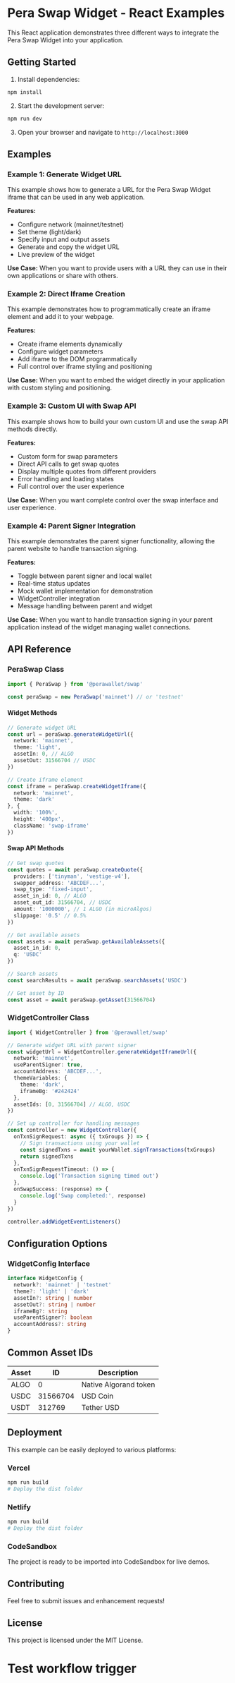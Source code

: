 # Pera Swap Widget - React Examples

This React application demonstrates three different ways to integrate the Pera Swap Widget into your application.

## Getting Started

1. Install dependencies:
```bash
npm install
```

2. Start the development server:
```bash
npm run dev
```

3. Open your browser and navigate to `http://localhost:3000`

## Examples

### Example 1: Generate Widget URL
This example shows how to generate a URL for the Pera Swap Widget iframe that can be used in any web application.

**Features:**
- Configure network (mainnet/testnet)
- Set theme (light/dark)
- Specify input and output assets
- Generate and copy the widget URL
- Live preview of the widget

**Use Case:** When you want to provide users with a URL they can use in their own applications or share with others.

### Example 2: Direct Iframe Creation
This example demonstrates how to programmatically create an iframe element and add it to your webpage.

**Features:**
- Create iframe elements dynamically
- Configure widget parameters
- Add iframe to the DOM programmatically
- Full control over iframe styling and positioning

**Use Case:** When you want to embed the widget directly in your application with custom styling and positioning.

### Example 3: Custom UI with Swap API
This example shows how to build your own custom UI and use the swap API methods directly.

**Features:**
- Custom form for swap parameters
- Direct API calls to get swap quotes
- Display multiple quotes from different providers
- Error handling and loading states
- Full control over the user experience

**Use Case:** When you want complete control over the swap interface and user experience.

### Example 4: Parent Signer Integration
This example demonstrates the parent signer functionality, allowing the parent website to handle transaction signing.

**Features:**
- Toggle between parent signer and local wallet
- Real-time status updates
- Mock wallet implementation for demonstration
- WidgetController integration
- Message handling between parent and widget

**Use Case:** When you want to handle transaction signing in your parent application instead of the widget managing wallet connections.

## API Reference

### PeraSwap Class

```typescript
import { PeraSwap } from '@perawallet/swap'

const peraSwap = new PeraSwap('mainnet') // or 'testnet'
```

#### Widget Methods

```typescript
// Generate widget URL
const url = peraSwap.generateWidgetUrl({
  network: 'mainnet',
  theme: 'light',
  assetIn: 0, // ALGO
  assetOut: 31566704 // USDC
})

// Create iframe element
const iframe = peraSwap.createWidgetIframe({
  network: 'mainnet',
  theme: 'dark'
}, {
  width: '100%',
  height: '400px',
  className: 'swap-iframe'
})
```

#### Swap API Methods

```typescript
// Get swap quotes
const quotes = await peraSwap.createQuote({
  providers: ['tinyman', 'vestige-v4'],
  swapper_address: 'ABCDEF...',
  swap_type: 'fixed-input',
  asset_in_id: 0, // ALGO
  asset_out_id: 31566704, // USDC
  amount: '1000000', // 1 ALGO (in microAlgos)
  slippage: '0.5' // 0.5%
})

// Get available assets
const assets = await peraSwap.getAvailableAssets({
  asset_in_id: 0,
  q: 'USDC'
})

// Search assets
const searchResults = await peraSwap.searchAssets('USDC')

// Get asset by ID
const asset = await peraSwap.getAsset(31566704)
```

### WidgetController Class

```typescript
import { WidgetController } from '@perawallet/swap'

// Generate widget URL with parent signer
const widgetUrl = WidgetController.generateWidgetIframeUrl({
  network: 'mainnet',
  useParentSigner: true,
  accountAddress: 'ABCDEF...',
  themeVariables: {
    theme: 'dark',
    iframeBg: '#242424'
  },
  assetIds: [0, 31566704] // ALGO, USDC
})

// Set up controller for handling messages
const controller = new WidgetController({
  onTxnSignRequest: async ({ txGroups }) => {
    // Sign transactions using your wallet
    const signedTxns = await yourWallet.signTransactions(txGroups)
    return signedTxns
  },
  onTxnSignRequestTimeout: () => {
    console.log('Transaction signing timed out')
  },
  onSwapSuccess: (response) => {
    console.log('Swap completed:', response)
  }
})

controller.addWidgetEventListeners()
```

## Configuration Options

### WidgetConfig Interface

```typescript
interface WidgetConfig {
  network?: 'mainnet' | 'testnet'
  theme?: 'light' | 'dark'
  assetIn?: string | number
  assetOut?: string | number
  iframeBg?: string
  useParentSigner?: boolean
  accountAddress?: string
}
```

## Common Asset IDs

| Asset | ID | Description |
|-------|----|-------------|
| ALGO | 0 | Native Algorand token |
| USDC | 31566704 | USD Coin |
| USDT | 312769 | Tether USD |

## Deployment

This example can be easily deployed to various platforms:

### Vercel
```bash
npm run build
# Deploy the dist folder
```

### Netlify
```bash
npm run build
# Deploy the dist folder
```

### CodeSandbox
The project is ready to be imported into CodeSandbox for live demos.

## Contributing

Feel free to submit issues and enhancement requests!

## License

This project is licensed under the MIT License.
# Test workflow trigger
